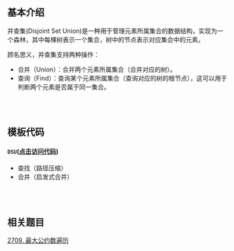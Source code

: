 ## 基本介绍

并查集(Disjoint Set Union)是一种用于管理元素所属集合的数据结构，实现为一个森林，其中每棵树表示一个集合，树中的节点表示对应集合中的元素。

顾名思义，并查集支持两种操作：

- 合并（Union）：合并两个元素所属集合（合并对应的树）。
- 查询（Find）：查询某个元素所属集合（查询对应的树的根节点），这可以用于判断两个元素是否属于同一集合。

<br/>
<br/>

## 模板代码

#### `DSU`([点击访问代码](https://github.com/qxf-72/Codeforces-Cpp/blob/main/copypasta/data_structure/Disjoint_Set_Union/DSU.cpp))

- 查找（路径压缩）
- 合并（启发式合并）

<br/>
<br/>

## 相关题目

[2709. 最大公约数遍历](https://leetcode.cn/problems/greatest-common-divisor-traversal/)

